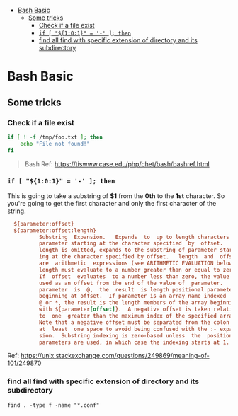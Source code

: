 - [Bash Basic](#bash-basic)
  - [Some tricks](#some-tricks)
    - [Check if a file exist](#check-if-a-file-exist)
    - [`if [ "${1:0:1}" = '-' ]; then`](#if--%22101%22-----then)
    - [find all find with specific extension of directory and its subdirectory](#find-all-find-with-specific-extension-of-directory-and-its-subdirectory)

# Bash Basic

## Some tricks

### Check if a file exist

```bash
if [ ! -f /tmp/foo.txt ]; then
    echo "File not found!"
fi
```

> Bash Ref:
> https://tiswww.case.edu/php/chet/bash/bashref.html

### `if [ "${1:0:1}" = '-' ]; then`

This is going to take a substring of **$1** from the **0th** to the **1st** character. So you're going to get the first character and only the first character of the string.

```ini
  ${parameter:offset}
  ${parameter:offset:length}
          Substring  Expansion.   Expands  to  up to length characters of
          parameter starting at the character specified  by  offset.   If
          length is omitted, expands to the substring of parameter start-
          ing at the character specified by offset.   length  and  offset
          are  arithmetic  expressions (see ARITHMETIC EVALUATION below).
          length must evaluate to a number greater than or equal to zero.
          If  offset  evaluates  to a number less than zero, the value is
          used as an offset from the end of the value of  parameter.   If
          parameter  is  @,  the  result  is length positional parameters
          beginning at offset.  If parameter is an array name indexed  by
          @ or *, the result is the length members of the array beginning
          with ${parameter[offset]}.  A negative offset is taken relative
          to  one  greater than the maximum index of the specified array.
          Note that a negative offset must be separated from the colon by
          at  least  one space to avoid being confused with the :- expan-
          sion.  Substring indexing is zero-based unless  the  positional
          parameters are used, in which case the indexing starts at 1.
```

Ref: https://unix.stackexchange.com/questions/249869/meaning-of-101/249870

### find all find with specific extension of directory and its subdirectory

```console
find . -type f -name "*.conf"
```